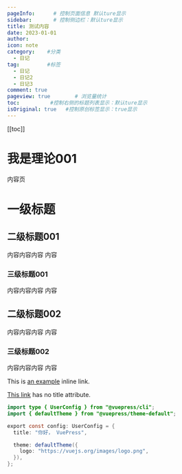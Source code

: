 ```yaml
---
pageInfo:      # 控制页面信息 默认ture显示
sidebar:       # 控制侧边栏：默认ture显示
title: 测试内容
date: 2023-01-01
author: 
icon: note  
category:    #分类
  - 日记
tag:         #标签
  - 日记
  - 日记2
  - 日记3
comment: true
pageview: true        # 浏览量统计
toc:          #控制右侧的标题列表显示：默认ture显示
isOriginal: true   #控制原创标签显示：true显示
---
```



[[toc]]
# 我是理论001
内容页


# 一级标题
## 二级标题001
内容内容内容
内容
### 三级标题001
内容内容内容
内容
## 二级标题002
内容内容内容
内容
### 三级标题002
内容内容内容
内容

<p>
  This is <a href="http://example.com/" title="Title"> an example</a> inline
  link.
</p>

<p><a href="http://example.net/">This link</a> has no title attribute.</p>


```java 
import type { UserConfig } from "@vuepress/cli";
import { defaultTheme } from "@vuepress/theme-default";

export const config: UserConfig = {
  title: "你好， VuePress",

  theme: defaultTheme({
    logo: "https://vuejs.org/images/logo.png",
  }),
};
```
